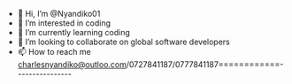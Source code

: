- 👋 Hi, I’m @Nyandiko01
- 👀 I’m interested in coding
- 🌱 I’m currently learning coding
- 💞️ I’m looking to collaborate on global software developers
- 📫 How to reach me charlesnyandiko@outloo.com/0727841187/0777841187============----------------

<!---
Nyandiko01/Nyandiko01 is a ✨ special ✨ repository because its `README.md` (this file) appears on your GitHub profile.
You can click the Preview link to take a look at your changes.
--->

